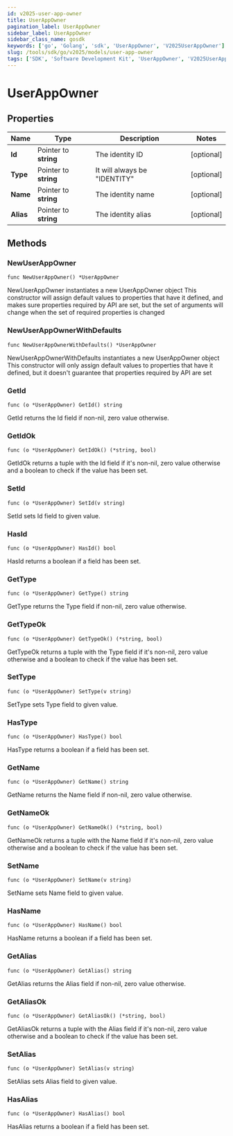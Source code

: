 ```yaml
---
id: v2025-user-app-owner
title: UserAppOwner
pagination_label: UserAppOwner
sidebar_label: UserAppOwner
sidebar_class_name: gosdk
keywords: ['go', 'Golang', 'sdk', 'UserAppOwner', 'V2025UserAppOwner'] 
slug: /tools/sdk/go/v2025/models/user-app-owner
tags: ['SDK', 'Software Development Kit', 'UserAppOwner', 'V2025UserAppOwner']
---
```


# UserAppOwner

## Properties

Name | Type | Description | Notes
------------ | ------------- | ------------- | -------------
**Id** | Pointer to **string** | The identity ID | [optional] 
**Type** | Pointer to **string** | It will always be \"IDENTITY\" | [optional] 
**Name** | Pointer to **string** | The identity name | [optional] 
**Alias** | Pointer to **string** | The identity alias | [optional] 

## Methods

### NewUserAppOwner

`func NewUserAppOwner() *UserAppOwner`

NewUserAppOwner instantiates a new UserAppOwner object
This constructor will assign default values to properties that have it defined,
and makes sure properties required by API are set, but the set of arguments
will change when the set of required properties is changed

### NewUserAppOwnerWithDefaults

`func NewUserAppOwnerWithDefaults() *UserAppOwner`

NewUserAppOwnerWithDefaults instantiates a new UserAppOwner object
This constructor will only assign default values to properties that have it defined,
but it doesn't guarantee that properties required by API are set

### GetId

`func (o *UserAppOwner) GetId() string`

GetId returns the Id field if non-nil, zero value otherwise.

### GetIdOk

`func (o *UserAppOwner) GetIdOk() (*string, bool)`

GetIdOk returns a tuple with the Id field if it's non-nil, zero value otherwise
and a boolean to check if the value has been set.

### SetId

`func (o *UserAppOwner) SetId(v string)`

SetId sets Id field to given value.

### HasId

`func (o *UserAppOwner) HasId() bool`

HasId returns a boolean if a field has been set.

### GetType

`func (o *UserAppOwner) GetType() string`

GetType returns the Type field if non-nil, zero value otherwise.

### GetTypeOk

`func (o *UserAppOwner) GetTypeOk() (*string, bool)`

GetTypeOk returns a tuple with the Type field if it's non-nil, zero value otherwise
and a boolean to check if the value has been set.

### SetType

`func (o *UserAppOwner) SetType(v string)`

SetType sets Type field to given value.

### HasType

`func (o *UserAppOwner) HasType() bool`

HasType returns a boolean if a field has been set.

### GetName

`func (o *UserAppOwner) GetName() string`

GetName returns the Name field if non-nil, zero value otherwise.

### GetNameOk

`func (o *UserAppOwner) GetNameOk() (*string, bool)`

GetNameOk returns a tuple with the Name field if it's non-nil, zero value otherwise
and a boolean to check if the value has been set.

### SetName

`func (o *UserAppOwner) SetName(v string)`

SetName sets Name field to given value.

### HasName

`func (o *UserAppOwner) HasName() bool`

HasName returns a boolean if a field has been set.

### GetAlias

`func (o *UserAppOwner) GetAlias() string`

GetAlias returns the Alias field if non-nil, zero value otherwise.

### GetAliasOk

`func (o *UserAppOwner) GetAliasOk() (*string, bool)`

GetAliasOk returns a tuple with the Alias field if it's non-nil, zero value otherwise
and a boolean to check if the value has been set.

### SetAlias

`func (o *UserAppOwner) SetAlias(v string)`

SetAlias sets Alias field to given value.

### HasAlias

`func (o *UserAppOwner) HasAlias() bool`

HasAlias returns a boolean if a field has been set.


